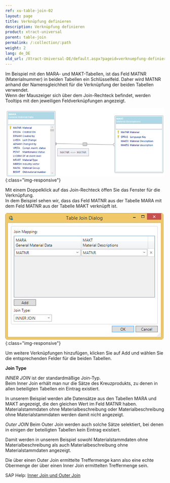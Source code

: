 ```yaml
---
ref: xu-table-join-02
layout: page
title: Verknüpfung definieren
description: Verknüpfung definieren
product: xtract-universal
parent: table-join
permalink: /:collection/:path
weight: 2
lang: de_DE
old_url: /Xtract-Universal-DE/default.aspx?pageid=verknuepfung-definieren
---
```


Im Beispiel mit den MARA- und MAKT-Tabellen, ist das Feld MATNR (Materialnummer) in beiden Tabellen ein Schlüsselfeld. Daher wird MATNR anhand der Namensgleichheit für die Verknüpfung der beiden Tabellen verwendet. <br>
Wenn der Mauszeiger sich über dem Join-Rechteck befindet, werden Tooltips mit den jeweiligen Feldverknüpfungen angezeigt.

![tj-2-tables-where](/img/content/tj-2-tables-where.jpg){:class="img-responsive"}

Mit einem Doppelklick auf das Join-Rechteck öffen Sie das Fenster für die Verknüpfung.<br>
In dem Beispiel sehen wir, dass das Feld MATNR aus der Tabelle MARA mit dem Feld MATNR aus der Tabelle MAKT verknüpft ist.

![tj-relation](/img/content/tj-relation.jpg){:class="img-responsive"}

Um weitere Verknüpfungen hinzufügen, klicken Sie auf Add und wählen Sie die entsprechenden Felder für die beiden Tabellen. 

**Join Type**

*INNER JOIN*
ist der standardmäßige Join-Typ. <br>
Beim Inner Join erhält man nur die Sätze des Kreuzprodukts, zu denen in allen beteiligten Tabellen ein Eintrag existiert. 

In unserem Beispiel werden alle Datensätze aus den Tabellen MARA und MAKT angezeigt, die den gleichen Wert im Feld MATNR haben. <br>
Materialstammdaten ohne Materialbeschreibung oder Materialbeschreibung ohne Materialstammdaten werden damit nicht angezeigt.

*Outer JOIN*
Beim Outer Join werden auch solche Sätze selektiert, bei denen in einigen der beteiligten Tabellen kein Eintrag existiert.

Damit werden in unserem Beispiel sowohl Materialstammdaten ohne Materialbeschreibung als auch Materialbeschreibung ohne Materialstammdaten angezeigt.

Die über einen Outer Join ermittelte Treffermenge kann also eine echte Obermenge der über einen Inner Join ermittelten Treffermenge sein.

SAP Help: [Inner Join und Outer Join](https://help.sap.com/saphelp_erp60_sp/helpdata/de/cf/21ec77446011d189700000e8322d00/content.htm?no_cache=true)